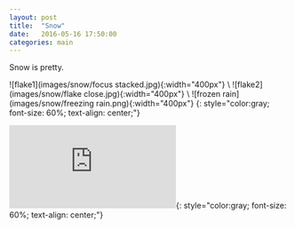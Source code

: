 ```yaml
---
layout: post
title:  "Snow"
date:   2016-05-16 17:50:00
categories: main
---
```

Snow is pretty.

![flake1](images/snow/focus stacked.jpg){:width="400px"} \\
![flake2](images/snow/flake close.jpg){:width="400px"} \\
![frozen rain](images/snow/freezing rain.png){:width="400px"}
{: style="color:gray; font-size: 60%; text-align: center;"}

<iframe src="https://www.youtube.com/embed/nAUrJJhbEIU" frameborder="0" allowfullscreen></iframe>{: style="color:gray; font-size: 60%; text-align: center;"}

